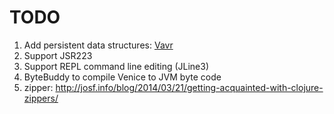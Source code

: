 # TODO

1. Add persistent data structures: [Vavr](https://github.com/vavr-io/vavr)
1. Support JSR223
1. Support REPL command line editing (JLine3)
1. ByteBuddy to compile Venice to JVM byte code
1. zipper: http://josf.info/blog/2014/03/21/getting-acquainted-with-clojure-zippers/

